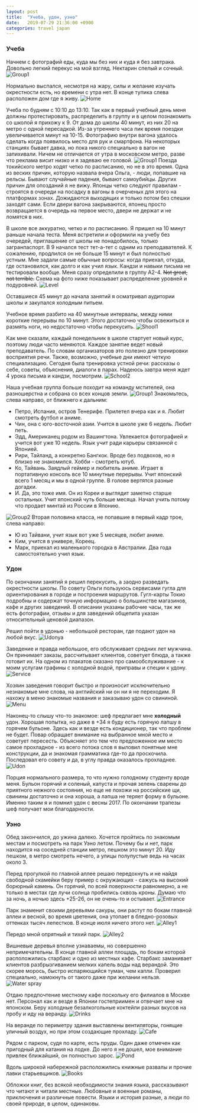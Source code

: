 ```yaml
---
layout: post
title:  "Учеба, удон, уэно"
date:   2019-07-29 21:36:00 +0900
categories: travel japan
---
```

### Учеба
Начнем с фотографий еды, куда мы без них и куда я без завтрака. Довольно легкий
перекус на мой взгляд. Нектарин спелый и сочный.
![Group1](\assets\photos\07-29\breakfast.jpg)

Нормально выспался, несмотря на жару, силы и желание изучать окрестности есть,
но времени с утра нет. В конце тупика слева расположен дом где я живу.
![Home](\assets\photos\07-29\home.jpg)

Учеба по будням с 10:10 до 13:10. Так как в первый учебный день меня должны
протестировать, распределить в группу и в целом познакомить со школой я прихожу
к 9. От дома до школы 40 минут, из них 20 на метро с одной пересадкой. Из-за
утреннего часа пик время поездки увеличивается минут на 10-15. Фотографию внутри
вагона удалось сделать когда появилось место для рук и смартфона. На некоторых
станциях бывает давка, но пока никого специально в вагон не запихивали. Ничем не
отличается от утра в московском метро, разве что реклама висит низко и я задеваю
ее головой.
![Group1](\assets\photos\07-29\metro.jpg)
Поезда токийского
метро ходят четко по расписанию, но не в это время. Одна из веских причин,
которую назвала вчера Ольга, - люди, попавшие на рельсы. Бывают случайные
падения, бывают самоубийцы. Других причин для опозданий я не вижу. Японцы четко
следуют правилам - строятся в очереди на посадку в вагоны в очерченых для этого
на платформах зонах. Дожидаются выходящих и только потом без спешки заходят
сами. Если двери вагона закрываются, японец просто возвращается в очередь на
первое место, двери не держат и не ломятся в них.

В школе все аккуратно, четко и по расписанию. Я пришел на 10 минут раньше начала
теста. Меня встретили и оформили на учебу без очередей, приглашение от школы не
понадобилось, только загранпаспорт. В 9 начался тест тет-а-тет с одним из
преподавателей. К сожалению, продлился он не больше 15 минут и был полностью
устным. Мне задали самые обычные вопросы: когда приехал, откуда, где
остановился, как долго и как учил язык. Кандзи и навыки письма не тестировали
вообще. Меня  сразу определили в группу A2-4. <s>Not
great, not terrible.</s> Схема на фото ниже показывает распределение уровней
и подуровней.
![Level](\assets\photos\07-29\level.jpg)

Оставшиеся 45 минут до начала занятий я осматривал
аудитории школы и закупался холодным питьем.

Учебное время разбито на 40 минутные интервалы, между ними короткие перерывы по
10 минут. Этого достаточно чтобы освежиться и размять ноги, но недостаточно чтобы
перекусить.
![Shool1](\assets\photos\07-29\school1.jpg)

Как мне сказали, каждый понедельник в школе стартует новый курс,
поэтому люди часто меняются. Каждое занятие ведет новый преподаватель. По словам
организаторов это полезно для тренировки восприятия речи. Также, возможно,
учебные дни имеют четкую специализацию. Сегодня была тренировка устной речи:
рассказы о себе, советы, объяснения, диалоги в парах. Надеюсь завтра меня ждет 4
урока письма и кандзи, посмотрим.
![School2](\assets\photos\07-29\school2.jpg)

Наша учебная группа больше походит на команду мстителей, она разношерстна и
собрана со всех концов земли.
![Group1](\assets\photos\07-29\group1.jpg)
Знакомьтесь, слева направо, от ближнего к дальним:
* Петро, Испания, остров Тенерифе. Прилетел вчера как и я. Любит смотреть футбол и
аниме.
* Чин, она с юго-восточной азии. Учится в школе уже 6 недель. Любит петь.
* Эдд, Американец родом из Вашингтона. Увлекается фотографией и учится вот уже 10 недель. Язык учит ради карьеры связанной с Японией.
* Рири, Тайланд, а конкретно Бангкок. Вроде без подвохов, но я близко не знакомился. Хобби - смотреть ютуб.
* Ко, Тайвань. Заядлый геймер и любитель аниме. Играет в портативную консоль все 10 минутные перерывы. Учит японский всего 1 месяц и мы в одной группе. В голове вертятся разные догадки. 
* И. Да, это тоже имя. Он из Кореи и выглядит заметно старше остальных. Учит японский чуть больше месяца. Начал учить потому что продает минтай из России в Японию.

![Group2](\assets\photos\07-29\group2.jpg)
Вторая половина класса, не попавшие в первый кадр трое, слева направо:
* Ю из Тайвани, учит язык вот уже 5 месяцев, любит аниме.
* Ким, учится в универе, Кореец.
* Марк, приехал из маленького городка в Австралии. Два года самостоятельно учил язык.

### Удон
По окончании занятий я решил перекусить, а заодно разведать окрестности школы.
По совету Ольги пользуюсь сервисами гугла для ориентирования в городе и
построения маршрутов. Гугл-карты Токио подробны и содержат точную информацию о
большинстве магазинов, кафе и других заведений. В описании указаны
рабочие часы, так же есть фотографии, отзывы и для заведений общепита указан
относительный ценовой диапазон.

Решил пойти в удонью - небольшой ресторан, где подают удон на любой вкус.
![Udonya](\assets\photos\07-29\udonya.jpg)

Заведение и правда небольшое, его обслуживает средних лет мужчина. Он принимает
заказы, рассчитывает клиентов, советует блюда, а также готовит их. На одном из
плакатов сказано про самообслуживание - к моим услугам графины с холодной водой,
приправы и специи к удону.
![Service](\assets\photos\07-29\service.jpg)

Хозяин заведения говорит быстро и произносит исключительно незнакомые мне слова,
на английский ни он ни я не переходим. Я нахожу в меню знакомые названия и
заказываю удон со свининой.
![Menu](\assets\photos\07-29\menu.jpg)

Наконец-то слышу что-то знакомое: шеф предлагает мне
<b>холодный</b> удон. Хорошая попытка, но даже в +34 я буду есть горячую лапшу в
горячем бульоне. Здесь как и везде есть кондиционер, так что проблем не будет.
Повар обращает внимание на выбранное мной место и советует пересесть. Объясняет
это тем что предложенное им место самое прохладное - из всего потока слов я
выловил понятные мне конструкции, да и знакомая грамматика где-то да проскочила.
Последовал его совету и да, в углу правда оказалось прохладнее.
![Udon](\assets\photos\07-29\udon.jpg)

Порция нормального размера, то что нужно голодному студенту вроде меня. Бульон горячий
и соленый, капуста и прочая зелень сварены до приятного нежного состояния, но еще не
похожи на российские щи, свинины достаточно и она хороша, а лапша не теряет
форму в бульоне. Именно таким я и помнил удон с весны 2017. По окончании
трапезы шеф получает мои благодарности. 

### Уэно
Обед закончился, до ужина далеко. Хочется пройтись по знакомым местам и
посмотреть на парк Уэно летом. Почему бы и нет, парк находится на соседней
станции метро, пешком это минут 20. Иду пешком, в метро смотреть нечего, а улицы полупустые ведь на часах
около 3.

Перед прогулкой по главной аллее решаю передохнуть и не найдя свободной скамейки
беру пример с окружающих - сажусь на высокий борюрный камень. Он горячий, по
всей поверхности равномерно, а не только в местах где лучи солнца пробились
сквозь кроны. Думаю что за ночь, а ночью здесь +25-26, он не очень-то и
остывает.
![Entrance](\assets\photos\07-29\entrance.jpg)

Парк знаменит своими деревьями сакуры, они растут по бокам главной аллеи и
весной, во время цветения, она утопает в бледно-розовых оттенках тысяч лепестков. В
конце июля ничего этого нет.
![Alley1](\assets\photos\07-29\alley1.jpg)

Передо мной опрятный и тихий парк.
![Alley2](\assets\photos\07-29\alley2.jpg)

Вишневые деревья вполне узнаваемы, но совершенно непримечательны. В конце главной аллеи площадь,
по бокам которой расположились старбакс и одно из местных кафе.
Старбакс заманивает клиентов разбрызгиванием мелких капель воды над верандой. Это скорее
морось, быстро испаряющийся туман, чем капли. Проверил специально, намокнуть от
такого даже при желании нельзя.
![Water spray](\assets\photos\07-29\spray.jpg)

Отдаю предпочтение местному кафе поскольку его
филиалов в Москве нет. Персонал как и везде в Японии гостеприимен и отвечает
мне на японском. Беру холодные безалкогольные коктейли разных вкусов на пробу и
иду на веранду.
![Drinks](\assets\photos\07-29\drinks.jpg)

На веранде по периметру здания выставлены вентиляторы, гонящие
уличный воздух, но при этом создающие прохладу.
![Cafe](\assets\photos\07-29\cafe.jpg)

Рядом с парком, судя по карте, есть пруды. Один даже отмечен как пригодный для
катания на лодке. До него я не дошел, мое внимание привлек ближайший, он полностью
зарос.
![Pond](\assets\photos\07-29\pond.jpg)

Вдоль широкой набережной расположились книжные развалы и
прочие лавки старьевщиков.
![Books](\assets\photos\07-29\books.jpg)

Обложки книг, без всякой необходимости знания языка,
рассказывают что читают и читали местные. Любовные и военные романы, приключения
и различные повести. Языки и история разные, а люди по своей природе, в целом,
одинаковы.
